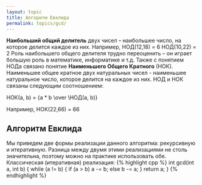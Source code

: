 ```yaml
---
layout: topic
title: Алгоритм Евклида
permalink: topics/gcd/
---
```

**Наибольший общий делитель** двух чисел – наибольшее число, на которое делится каждое из них.
Например, НОД(12,18) = 6
НОД(10,22) = 2
Роль наибольшего общего делителя трудно переоценить – он играет большую роль в математике, информатике и т.д.
Также с понятием НОДа связано понятие **Наименьшего Общего Кратного** (НОК). Наименьшее общее кратное двух натуральных чисел - наименьшее натуральное число, которое делится на каждое из них. 
НОД и НОК связаны следующим соотношением:

НОК(a, b) = {a * b \over \НОД(a, b)}

Например, НОК(22,66) = 66

## Алгоритм Евклида
Мы приведем две формы реализации данного алгоритма: рекурсивную и итеративную.
Разница между двумя этими реализациями не столь значительна, поэтому можно на практике использовать обе.
Классическая (итеративная) реализация:
{% highlight cpp %}
int gcd(int a, int b)
{
        while (a != b)
	{
	if (a > b)
		a -= b;
	else
		b -= a;
	}
return a;
}
{% endhighlight %}
